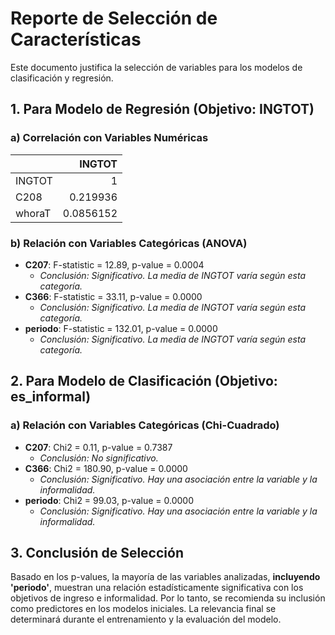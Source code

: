 # Reporte de Selección de Características

Este documento justifica la selección de variables para los modelos de clasificación y regresión.

## 1. Para Modelo de Regresión (Objetivo: INGTOT)

### a) Correlación con Variables Numéricas
|        |    INGTOT |
|:-------|----------:|
| INGTOT | 1         |
| C208   | 0.219936  |
| whoraT | 0.0856152 |

### b) Relación con Variables Categóricas (ANOVA)
- **C207**: F-statistic = 12.89, p-value = 0.0004
  - *Conclusión: Significativo. La media de INGTOT varía según esta categoría.*
- **C366**: F-statistic = 33.11, p-value = 0.0000
  - *Conclusión: Significativo. La media de INGTOT varía según esta categoría.*
- **periodo**: F-statistic = 132.01, p-value = 0.0000
  - *Conclusión: Significativo. La media de INGTOT varía según esta categoría.*

## 2. Para Modelo de Clasificación (Objetivo: es_informal)

### a) Relación con Variables Categóricas (Chi-Cuadrado)
- **C207**: Chi2 = 0.11, p-value = 0.7387
  - *Conclusión: No significativo.*
- **C366**: Chi2 = 180.90, p-value = 0.0000
  - *Conclusión: Significativo. Hay una asociación entre la variable y la informalidad.*
- **periodo**: Chi2 = 99.03, p-value = 0.0000
  - *Conclusión: Significativo. Hay una asociación entre la variable y la informalidad.*

## 3. Conclusión de Selección

Basado en los p-values, la mayoría de las variables analizadas, **incluyendo 'periodo'**, muestran una relación estadísticamente significativa con los objetivos de ingreso e informalidad. Por lo tanto, se recomienda su inclusión como predictores en los modelos iniciales. La relevancia final se determinará durante el entrenamiento y la evaluación del modelo.
